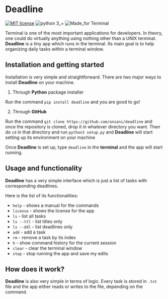 # Deadline
[![MIT license](https://img.shields.io/badge/License-MIT-blue.svg)](https://github.com/oniani/deadline/blob/master/LICENSE/)
![python 3_+](https://img.shields.io/badge/python-3+-green.svg)
![Made_for Terminal](https://img.shields.io/badge/UNDER-DEVELOPMENT-red.svg)

Terminal is one of the most important applications for developers. In theory, one could do virtually anything using nothing other than a UNIX terminal. **Deadline** is a tiny app which runs in the terminal. Its main goal is to help organizing daily tasks within a terminal window.

## Installation and getting started

Installation is very simple and straightforward. There are two major ways to install **Deadline** on your machine.

1. Through **Python** package installer

Run the command  `pip install deadline` and you are good to go!

2. Through **GitHub**

Run the command `git clone https://github.com/oniani/deadline` and once the repository is cloned, drop it in whatever directory you want. Then do `cd` in that directory and run `python3 setup.py` and **Deadline** will start setting up its environment on your machine

Once **Deadline** is set up, type `deadline` in the **terminal** and the app will start running.

## Usage and functionality
**Deadline** has a very simple interface which is just a list of tasks with corresponding deadlines.

Here is the list of its functionalities:
* `help` - shows a manual for the commands
* `license` - shows the license for the app
* `ls` - list all tasks
* `ls --ttl` - list titles only
* `ls --ddl` - list deadlines only
* `add` - add a task
* `rm` - remove a task by its index
* `h` - show command history for the current session
* `clear` - clear the terminal window
* `stop` - stop running the app and save my edits

## How does it work?

**Deadline** is also very simple in terms of logic. Every task is stored in `.txt` file and the app either reads or writes to the file, depending on the command.

